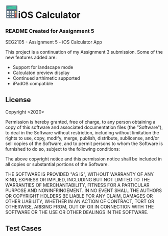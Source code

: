 
# ![app logo](https://github.com/hridy/A3-iOS-Calculator/blob/master/A3%20iOS%20Calculator/Assets.xcassets/AppIcon.appiconset/40.png)iOS Calculator 
### README Created for Assignment 5

SEG2105 - Assignment 5 - iOS Calculator App

This project is a continuation of my Assignment 3 submission. Some of the new features added are:
* Support for landscape mode
* Calculaton preview display
* Continued arthimetic supported
* iPadOS compatible

## License

Copyright <2020> <Hridyansh Sharma>

Permission is hereby granted, free of charge, to any person obtaining a copy of this software and associated documentation files (the "Software"), to deal in the Software without restriction, including without limitation the rights to use, copy, modify, merge, publish, distribute, sublicense, and/or sell copies of the Software, and to permit persons to whom the Software is furnished to do so, subject to the following conditions:

The above copyright notice and this permission notice shall be included in all copies or substantial portions of the Software.

THE SOFTWARE IS PROVIDED "AS IS", WITHOUT WARRANTY OF ANY KIND, EXPRESS OR IMPLIED, INCLUDING BUT NOT LIMITED TO THE WARRANTIES OF MERCHANTABILITY, FITNESS FOR A PARTICULAR PURPOSE AND NONINFRINGEMENT. IN NO EVENT SHALL THE AUTHORS OR COPYRIGHT HOLDERS BE LIABLE FOR ANY CLAIM, DAMAGES OR OTHER LIABILITY, WHETHER IN AN ACTION OF CONTRACT, TORT OR OTHERWISE, ARISING FROM, OUT OF OR IN CONNECTION WITH THE SOFTWARE OR THE USE OR OTHER DEALINGS IN THE SOFTWARE.

## Test Cases


